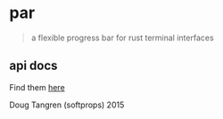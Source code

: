 # par

> a flexible progress bar for rust terminal interfaces

## api docs

Find them [here](https://softprops.github.io/par)

Doug Tangren (softprops) 2015
